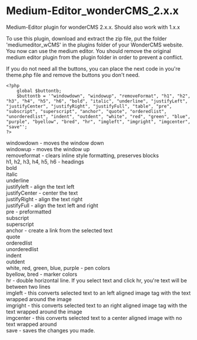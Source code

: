 # Medium-Editor_wonderCMS_2.x.x
Medium-Editor plugin for wonderCMS 2.x.x. Should also work with 1.x.x

To use this plugin, download and extract the zip file, put the folder 'mediumeditor_wCMS' in the plugins folder of your WonderCMS website. You now can use the medium editor. You should remove the original medium editor plugin from the plugin folder in order to prevent a conflict.

If you do not need all the buttons, you can place the next code in you're theme.php file and remove the buttons you don't need.

```
<?php
	global $buttontb;
	$buttontb = '"windowdown", "windowup", "removeFormat", "h1", "h2", "h3", "h4", "h5", "h6", "bold", "italic", "underline", "justifyLeft", "justifyCenter", "justifyRight", "justifyFull", "table", "pre", "subscript", "superscript", "anchor", "quote", "orderedlist", "unorderedlist", "indent", "outdent", "white", "red", "green", "blue", "purple", "byellow", "bred", "hr", "imgleft", "imgright", "imgcenter", "save"';
?>
```

windowdown - moves the window down<br />
windowup - moves the window up<br />
removeformat - clears inline style formatting, preserves blocks<br />
h1, h2, h3, h4, h5, h6 - headings<br />
bold<br />
italic<br />
underline<br />
justifyleft - align the text left<br />
justifyCenter - center the text<br />
justifyRight - align the text right<br />
justifyFull - align the text left and right<br />
pre - preformatted <br />
subscript<br />
superscript<br />
anchor - create a link from the selected text<br />
quote<br />
orderedlist<br />
unorderedlist<br />
indent<br />
outdent<br />
white, red, green, blue, purple - pen colors<br />
byellow, bred - marker colors<br />
hr - double horizontal line. If you select text and click hr, you're text will be between two lines<br />
imgleft - this converts selected text to an left aligned image tag with the text wrapped around the image<br />
imgright - this converts selected text to an right aligned image tag with the text wrapped around the image<br />
imgcenter - this converts selected text to a center aligned image with no text wrapped around<br />
save - saves the changes you made.<br />





